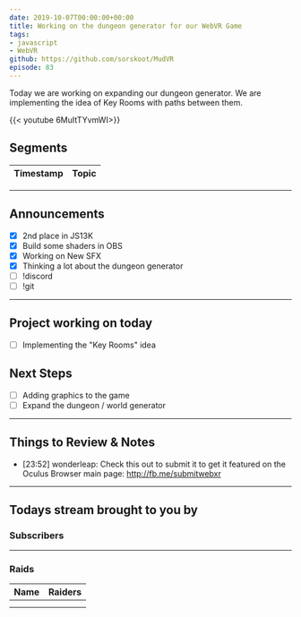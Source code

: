```yaml
---
date: 2019-10-07T00:00:00+00:00
title: Working on the dungeon generator for our WebVR Game
tags:
- javascript
- WebVR
github: https://github.com/sorskoot/MudVR
episode: 83
---
```


Today we are working on expanding our dungeon generator. We are implementing the idea of Key Rooms with paths between them.

{{< youtube 6MuItTYvmWI>}}

<!--more-->
## Segments

| Timestamp | Topic             |
| ---       | ---               |

---

## Announcements

- [X] 2nd place in JS13K
- [X] Build some shaders in OBS
- [X] Working on New SFX
- [X] Thinking a lot about the dungeon generator
- [ ] !discord
- [ ] !git

---

## Project working on today

- [ ] Implementing the "Key Rooms" idea

## Next Steps

- [ ] Adding graphics to the game
- [ ] Expand the dungeon / world generator

---

## Things to Review & Notes

- [23:52] wonderleap: Check this out to submit it to get it featured on the Oculus Browser main page: http://fb.me/submitwebxr

---

## Todays stream brought to you by

### Subscribers

---

### Raids

| Name | Raiders |
| --- | --- |
| |  |
| |  |
